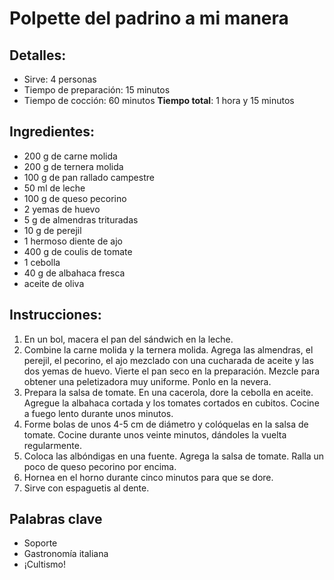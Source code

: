 # Polpette del padrino a mi manera 

## Detalles: 
* Sirve: 4 personas 
* Tiempo de preparación: 15 minutos 
* Tiempo de cocción: 60 minutos 
**Tiempo total**: 1 hora y 15 minutos 

## Ingredientes: 
* 200 g de carne molida 
* 200 g de ternera molida 
* 100 g de pan rallado campestre 
* 50 ml de leche 
* 100 g de queso pecorino 
* 2 yemas de huevo 
* 5 g de almendras trituradas 
* 10 g de perejil 
* 1 hermoso diente de ajo 
* 400 g de coulis de tomate 
* 1 cebolla 
* 40 g de albahaca fresca 
* aceite de oliva 

## Instrucciones: 
1. En un bol, macera el pan del sándwich en la leche. 
1. Combine la carne molida y la ternera molida. Agrega las almendras, el perejil, el pecorino, el ajo mezclado con una cucharada de aceite y las dos yemas de huevo. Vierte el pan seco en la preparación. Mezcle para obtener una peletizadora muy uniforme. Ponlo en la nevera. 
1. Prepara la salsa de tomate. En una cacerola, dore la cebolla en aceite. Agregue la albahaca cortada y los tomates cortados en cubitos. Cocine a fuego lento durante unos minutos. 
1. Forme bolas de unos 4-5 cm de diámetro y colóquelas en la salsa de tomate. Cocine durante unos veinte minutos, dándoles la vuelta regularmente. 
1. Coloca las albóndigas en una fuente. Agrega la salsa de tomate. Ralla un poco de queso pecorino por encima. 
1. Hornea en el horno durante cinco minutos para que se dore. 
1. Sirve con espaguetis al dente. 

## Palabras clave
* Soporte
* Gastronomía italiana
* ¡Cultismo!